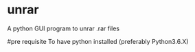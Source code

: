 # unrar
A python GUI program to unrar .rar files

#pre requisite
  To have python installed (preferably Python3.6.X)
